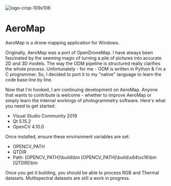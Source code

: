 ![logo-crop-109x106](https://github.com/user-attachments/assets/05beee73-00e3-4ccb-882b-eff56e5f3ac7)

# AeroMap
AeroMap is a drone mapping application for Windows.

Originally, AeroMap was a port of OpenDroneMap. I have always been fascinated by the seeming magic of turning a pile of pictures into accurate 2D and 3D models. The way the ODM pipeline is structured really clarifies the whole process. Unfortunately - for me - ODM is written in Python & I'm a C programmer. So, I decided to port it to my "native" language to learn the code base line by line.

Now that I'm hooked, I am continuing development on AeroMap. Anyone that wants to contribute is welcome - whether to improve AeroMap or simply learn the internal workings of photogrammetry software. Here's what you need to get started:

- Visual Studio Community 2019
- Qt 5.15.2
- OpenCV 4.10.0

Once installed, ensure these environment variables are set:
- OPENCV_PATH
- QTDIR
- Path:
  [OPENCV_PATH]\build\bin
  [OPENCV_PATH]\build\x64\vc16\bin
  [QTDIR]\bin

Once you get it building, you should be able to process RGB and Thermal datasets. Multispectral datasets are still a work in progress.
